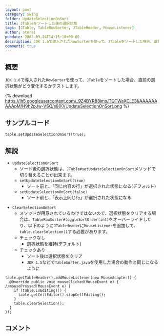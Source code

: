 ```yaml
---
layout: post
category: swing
folder: UpdateSelectionOnSort
title: JTableをソートした後の選択状態
tags: [JTable, TableRowSorter, JTableHeader, MouseListener]
author: aterai
pubdate: 2008-03-24T14:15:18+09:00
description: JDK 1.6で導入されたRowSorterを使って、JTableをソートした場合、直前の選択状態がどう変化するかテストします。
comments: true
---
```

## 概要
`JDK 1.6`で導入された`RowSorter`を使って、`JTable`をソートした場合、直前の選択状態がどう変化するかテストします。

{% download https://lh5.googleusercontent.com/_9Z4BYR88imo/TQTWaXC_E3I/AAAAAAAAApM/H9h2pJw-VSQ/s800/UpdateSelectionOnSort.png %}

## サンプルコード
<pre class="prettyprint"><code>table.setUpdateSelectionOnSort(true);
</code></pre>

## 解説
- `UpdateSelectionOnSort`
    - ソート後の選択状態は、`JTable#setUpdateSelectionOnSort`メソッドで切り替えることが出来ます。
    - `setUpdateSelectionOnSort(true)`
        - ソート前と、「同じ内容の行」が選択された状態になる(デフォルト)
    - `setUpdateSelectionOnSort(false)`
        - ソート前と、「表示上同じ行」が選択された状態になる

<!-- dummy comment line for breaking list -->

- `ClearSelectionOnSort`
    - メソッドが用意されているわけではないので、選択状態をクリアする場合は、`TableRowSorter#toggleSortOrder(int)`をオーバーライドしたり、以下のように`JTableHeader`に`MouseListener`を追加して、`table.clearSelection()`する必要があります。
    - チェックなし
        - 選択状態を維持(デフォルト)
    - チェックあり
        - ソート後は選択状態をクリア
        - `JDK 1.5`などで`TableSorter.java`を使用した場合の動作と同じになるように

<!-- dummy comment line for breaking list -->

<pre class="prettyprint"><code>table.getTableHeader().addMouseListener(new MouseAdapter() {
  @Override public void mouseClicked(MouseEvent e) { //mousePressed(MouseEvent e) {
    if (table.isEditing()) {
      table.getCellEditor().stopCellEditing();
    }
    table.clearSelection();
  }
});
</code></pre>

## コメント
